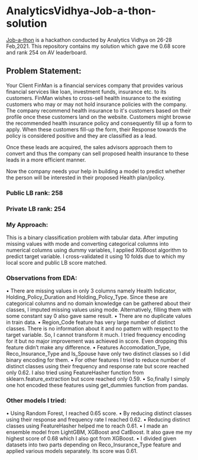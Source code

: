 # AnalyticsVidhya-Job-a-thon-solution
[Job-a-thon](https://datahack.analyticsvidhya.com/contest/job-a-thon/) is a hackathon conducted by Analytics Vidhya on 26-28 Feb,2021. This repository contains my solution which gave me 0.68 score and rank 254 on AV leaderboard.

## Problem Statement:
Your Client FinMan is a financial services company that provides various financial services like loan, investment funds, insurance etc. to its customers. FinMan wishes to cross-sell health insurance to the existing customers who may or may not hold insurance policies with the company. The company recommend health insurance to it's customers based on their profile once these customers land on the website. Customers might browse the recommended health insurance policy and consequently fill up a form to apply. When these customers fill-up the form, their Response towards the policy is considered positive and they are classified as a lead.

Once these leads are acquired, the sales advisors approach them to convert and thus the company can sell proposed health insurance to these leads in a more efficient manner.

Now the company needs your help in building a model to predict whether the person will be interested in their proposed Health plan/policy.

### Public LB rank: 258
### Private LB rank: 254

### My Approach:

This is a binary classification problem with tabular data.
After imputing missing values with mode and converting categorical columns into numerical columns using dummy variables, I applied XGBoost algorithm to predict target variable. I cross-validated it using 10 folds due to which my local score and public LB score matched.

### Observations from EDA:

•	There are missing values in only 3 columns namely Health Indicator, Holding_Policy_Duration and Holding_Policy_Type. Since these are categorical columns and no domain knowledge can be gathered about their classes, I imputed missing values using mode. Alternatively, filling them with some constant say 0 also gave same result.
•	There are no duplicate values in train data.
•	Region_Code feature has very large number of distinct classes. There is no information about it and no pattern with respect to the target variable. So, I cannot transform it much. I tried frequency encoding for it but no major improvement was achieved in score. Even dropping this feature didn’t make any difference.
•	Features Accomodation_Type, Reco_Insurance_Type and Is_Spouse have only two distinct classes so I did binary encoding for them.
•	For other features I tried to reduce number of distinct classes using their frequency and response rate but score reached only 0.62. I also tried using FeatureHasher function from sklearn.feature_extraction but score reached only 0.59.
•	So,finally I simply one hot encoded these features using get_dummies function from pandas.

### Other models I tried:

•	Using Random Forest, I reached 0.65 score.
•	By reducing distinct classes using their response and frequency rate I reached 0.62.
•	Reducing distinct classes using FeatureHasher helped me to reach 0.61.
•	I made an ensemble model from LightGBM, XGBoost and CatBoost. It also gave me my highest score of 0.68 which I also got from XGBoost.
•	I divided given datasets into two parts depending on Reco_Insurance_Type feature and applied various models separately. Its score was 0.61.

